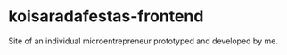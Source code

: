 # koisaradafestas-frontend
  Site of an individual microentrepreneur prototyped and developed by me.
